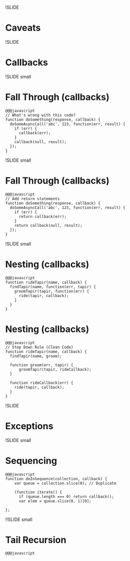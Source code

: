 !SLIDE
# Caveats

!SLIDE
# Callbacks

!SLIDE small
# Fall Through (callbacks)

    @@@javascript
    // What's wrong with this code?
    function doSomething(response, callback) {
      doSomeAsyncCall('abc', 123, function(err, result) {
        if (err) {
          callback(err);
        }
        callback(null, result);
      });
    }

!SLIDE small
# Fall Through (callbacks)

    @@@javascript
    // Add return statements
    function doSomething(response, callback) {
      doSomeAsyncCall('abc', 123, function(err, result) {
        if (err) {
          return callback(err);
        }
        return callback(null, result);
      });
    }

!SLIDE small
# Nesting (callbacks)

    @@@javascript
    function rideTapir(name, callback) {
      findTapir(name, function(err, tapir) {
        groomTapir(tapir, function(err) {
          ride(tapir, callback);
        }
      }
    }

# Nesting (callbacks)

    @@@javascript
    // Step Down Rule (Clean Code)
    function rideTapir(name, callback) {
      findTapir(name, groom);

      function groom(err, tapir) {
          groomTapir(tapir, rideCallback);
      }

      function rideCallback(err) {
        ride(tapir, callback);
      }
    }



!SLIDE
# Exceptions

!SLIDE small
# Sequencing

    @@@javascript
    function doInSequence(collection, callback) {
        var queue = collection.slice(0); // Duplicate

        (function iterate() {
          if (queue.length === 0) return callback();
          var elem = queue.slice(0, 1)[0];

    };



!!SLIDE small
# Tail Recursion

    @@@javascript









